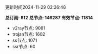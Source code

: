 更新时间2024-11-29 02:26:48

**总订阅: 612**
**总节点: 146287**
**有效节点: 11814**
- v2ray节点: 9081
- trojan节点: 1602
- ss节点: 1071
- ssr节点: 60
